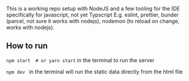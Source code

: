 
This is a working repo setup with NodeJS and a few tooling for the IDE
specifically for javascript, not yet Typscript
E.g. eslint, prettier, bunder (parcel, not sure it works with nodejs), nodemon 
(to reload on change, works with nodejs).

## How to run
  
  ```npm start  # or yarn start```
  in the terminal to run the server

```npm dev ``` 
in the terminal will run the static data directly from the html file


